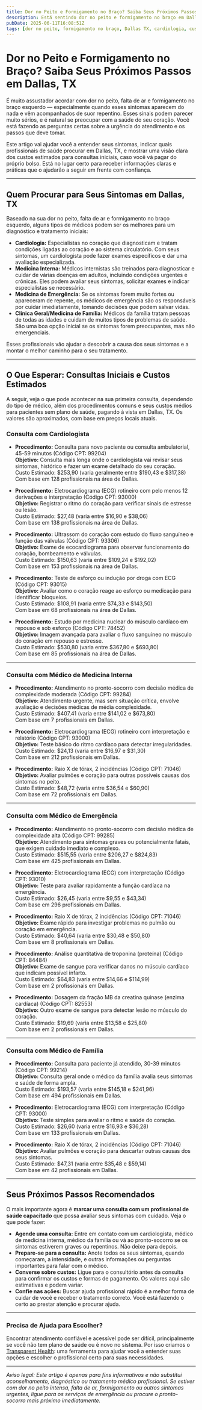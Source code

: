 ```yaml
---
title: Dor no Peito e Formigamento no Braço? Saiba Seus Próximos Passos em Dallas, TX  
description: Está sentindo dor no peito e formigamento no braço em Dallas, TX? Saiba quais profissionais procurar e os custos estimados para consultas iniciais, para que você possa agir com segurança.  
pubDate: 2025-06-11T16:08:51Z  
tags: [dor no peito, formigamento no braço, Dallas TX, cardiologia, custos de saúde, sintomas, orientação de saúde]  
---
```


# Dor no Peito e Formigamento no Braço? Saiba Seus Próximos Passos em Dallas, TX

É muito assustador acordar com dor no peito, falta de ar e formigamento no braço esquerdo — especialmente quando esses sintomas aparecem do nada e vêm acompanhados de suor repentino. Esses sinais podem parecer muito sérios, e é natural se preocupar com a saúde do seu coração. Você está fazendo as perguntas certas sobre a urgência do atendimento e os passos que deve tomar.

Este artigo vai ajudar você a entender seus sintomas, indicar quais profissionais de saúde procurar em Dallas, TX, e mostrar uma visão clara dos custos estimados para consultas iniciais, caso você vá pagar do próprio bolso. Está no lugar certo para receber informações claras e práticas que o ajudarão a seguir em frente com confiança.

---

## Quem Procurar para Seus Sintomas em Dallas, TX

Baseado na sua dor no peito, falta de ar e formigamento no braço esquerdo, alguns tipos de médicos podem ser os melhores para um diagnóstico e tratamento iniciais:

- **Cardiologia:** Especialistas no coração que diagnosticam e tratam condições ligadas ao coração e ao sistema circulatório. Com seus sintomas, um cardiologista pode fazer exames específicos e dar uma avaliação especializada.  
- **Medicina Interna:** Médicos internistas são treinados para diagnosticar e cuidar de várias doenças em adultos, incluindo condições urgentes e crônicas. Eles podem avaliar seus sintomas, solicitar exames e indicar especialistas se necessário.  
- **Medicina de Emergência:** Se os sintomas forem muito fortes ou apareceram de repente, os médicos de emergência são os responsáveis por cuidar imediatamente, tomando decisões que podem salvar vidas.  
- **Clínica Geral/Medicina de Família:** Médicos da família tratam pessoas de todas as idades e cuidam de muitos tipos de problemas de saúde. São uma boa opção inicial se os sintomas forem preocupantes, mas não emergenciais.  

Esses profissionais vão ajudar a descobrir a causa dos seus sintomas e a montar o melhor caminho para o seu tratamento.

---

## O Que Esperar: Consultas Iniciais e Custos Estimados

A seguir, veja o que pode acontecer na sua primeira consulta, dependendo do tipo de médico, além dos procedimentos comuns e seus custos médios para pacientes sem plano de saúde, pagando à vista em Dallas, TX. Os valores são aproximados, com base em preços locais atuais.

### Consulta com Cardiologista

- **Procedimento:** Consulta para novo paciente ou consulta ambulatorial, 45-59 minutos (Código CPT: 99204)  
  **Objetivo:** Consulta mais longa onde o cardiologista vai revisar seus sintomas, histórico e fazer um exame detalhado do seu coração.  
  Custo Estimado: $253,90 (varia geralmente entre $190,43 e $317,38)  
  Com base em 128 profissionais na área de Dallas.

- **Procedimento:** Eletrocardiograma (ECG) rotineiro com pelo menos 12 derivações e interpretação (Código CPT: 93000)  
  **Objetivo:** Registrar o ritmo do coração para verificar sinais de estresse ou lesão.  
  Custo Estimado: $27,48 (varia entre $16,90 e $38,06)  
  Com base em 138 profissionais na área de Dallas.

- **Procedimento:** Ultrassom do coração com estudo do fluxo sanguíneo e função das válvulas (Código CPT: 93306)  
  **Objetivo:** Exame de ecocardiograma para observar funcionamento do coração, bombeamento e válvulas.  
  Custo Estimado: $150,63 (varia entre $109,24 e $192,02)  
  Com base em 153 profissionais na área de Dallas.

- **Procedimento:** Teste de esforço ou indução por droga com ECG (Código CPT: 93015)  
  **Objetivo:** Avaliar como o coração reage ao esforço ou medicação para identificar bloqueios.  
  Custo Estimado: $108,91 (varia entre $74,33 e $143,50)  
  Com base em 68 profissionais na área de Dallas.

- **Procedimento:** Estudo por medicina nuclear do músculo cardíaco em repouso e sob esforço (Código CPT: 78452)  
  **Objetivo:** Imagem avançada para avaliar o fluxo sanguíneo no músculo do coração em repouso e estresse.  
  Custo Estimado: $530,80 (varia entre $367,80 e $693,80)  
  Com base em 85 profissionais na área de Dallas.

---

### Consulta com Médico de Medicina Interna

- **Procedimento:** Atendimento no pronto-socorro com decisão médica de complexidade moderada (Código CPT: 99284)  
  **Objetivo:** Atendimento urgente, mas sem situação crítica, envolve avaliação e decisões médicas de média complexidade.  
  Custo Estimado: $407,41 (varia entre $141,02 e $673,80)  
  Com base em 7 profissionais em Dallas.

- **Procedimento:** Eletrocardiograma (ECG) rotineiro com interpretação e relatório (Código CPT: 93000)  
  **Objetivo:** Teste básico do ritmo cardíaco para detectar irregularidades.  
  Custo Estimado: $24,13 (varia entre $16,97 e $31,30)  
  Com base em 212 profissionais em Dallas.

- **Procedimento:** Raio X de tórax, 2 incidências (Código CPT: 71046)  
  **Objetivo:** Avaliar pulmões e coração para outras possíveis causas dos sintomas no peito.  
  Custo Estimado: $48,72 (varia entre $36,54 e $60,90)  
  Com base em 72 profissionais em Dallas.

---

### Consulta com Médico de Emergência

- **Procedimento:** Atendimento no pronto-socorro com decisão médica de complexidade alta (Código CPT: 99285)  
  **Objetivo:** Atendimento para sintomas graves ou potencialmente fatais, que exigem cuidado imediato e complexo.  
  Custo Estimado: $515,55 (varia entre $206,27 e $824,83)  
  Com base em 425 profissionais em Dallas.

- **Procedimento:** Eletrocardiograma (ECG) com interpretação (Código CPT: 93010)  
  **Objetivo:** Teste para avaliar rapidamente a função cardíaca na emergência.  
  Custo Estimado: $26,45 (varia entre $9,55 e $43,34)  
  Com base em 296 profissionais em Dallas.

- **Procedimento:** Raio X de tórax, 2 incidências (Código CPT: 71046)  
  **Objetivo:** Exame rápido para investigar problemas no pulmão ou coração em emergência.  
  Custo Estimado: $40,64 (varia entre $30,48 e $50,80)  
  Com base em 8 profissionais em Dallas.

- **Procedimento:** Análise quantitativa de troponina (proteína) (Código CPT: 84484)  
  **Objetivo:** Exame de sangue para verificar danos no músculo cardíaco que indicam possível infarto.  
  Custo Estimado: $64,83 (varia entre $14,66 e $114,99)  
  Com base em 2 profissionais em Dallas.

- **Procedimento:** Dosagem da fração MB da creatina quinase (enzima cardíaca) (Código CPT: 82553)  
  **Objetivo:** Outro exame de sangue para detectar lesão no músculo do coração.  
  Custo Estimado: $19,69 (varia entre $13,58 e $25,80)  
  Com base em 2 profissionais em Dallas.

---

### Consulta com Médico de Família

- **Procedimento:** Consulta para paciente já atendido, 30-39 minutos (Código CPT: 99214)  
  **Objetivo:** Consulta geral onde o médico da família avalia seus sintomas e saúde de forma ampla.  
  Custo Estimado: $193,57 (varia entre $145,18 e $241,96)  
  Com base em 494 profissionais em Dallas.

- **Procedimento:** Eletrocardiograma (ECG) com interpretação (Código CPT: 93000)  
  **Objetivo:** Teste simples para avaliar o ritmo e saúde do coração.  
  Custo Estimado: $26,60 (varia entre $16,93 e $36,28)  
  Com base em 133 profissionais em Dallas.

- **Procedimento:** Raio X de tórax, 2 incidências (Código CPT: 71046)  
  **Objetivo:** Avaliar pulmões e coração para descartar outras causas dos seus sintomas.  
  Custo Estimado: $47,31 (varia entre $35,48 e $59,14)  
  Com base em 42 profissionais em Dallas.

---

## Seus Próximos Passos Recomendados

O mais importante agora é **marcar uma consulta com um profissional de saúde capacitado** que possa avaliar seus sintomas com cuidado. Veja o que pode fazer:

- **Agende uma consulta:** Entre em contato com um cardiologista, médico de medicina interna, médico da família ou vá ao pronto-socorro se os sintomas estiverem graves ou repentinos. Não deixe para depois.  
- **Prepare-se para a consulta:** Anote todos os seus sintomas, quando começaram, a intensidade, e outras informações ou perguntas importantes para falar com o médico.  
- **Converse sobre custos:** Ligue para o consultório antes da consulta para confirmar os custos e formas de pagamento. Os valores aqui são estimativas e podem variar.  
- **Confie nas ações:** Buscar ajuda profissional rápido é a melhor forma de cuidar de você e receber o tratamento correto. Você está fazendo o certo ao prestar atenção e procurar ajuda.

---

### Precisa de Ajuda para Escolher?

Encontrar atendimento confiável e acessível pode ser difícil, principalmente se você não tem plano de saúde ou é novo no sistema. Por isso criamos o [Transparent Health](https://transparenthealth.ai): uma ferramenta para ajudar você a entender suas opções e escolher o profissional certo para suas necessidades.

---

*Aviso legal: Este artigo é apenas para fins informativos e não substitui aconselhamento, diagnóstico ou tratamento médico profissional. Se estiver com dor no peito intensa, falta de ar, formigamento ou outros sintomas urgentes, ligue para os serviços de emergência ou procure o pronto-socorro mais próximo imediatamente.*